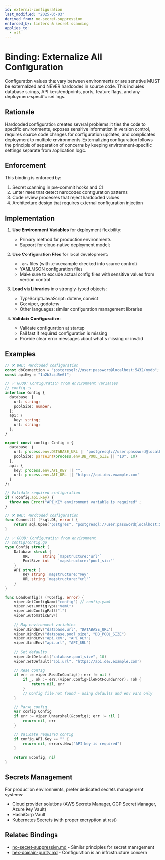 ```yaml
---
id: external-configuration
last_modified: "2025-05-03"
derived_from: no-secret-suppression
enforced_by: linters & secret scanning
applies_to:
  - all
---
```


# Binding: Externalize All Configuration

Configuration values that vary between environments or are sensitive MUST be externalized and NEVER hardcoded in source code. This includes database strings, API keys/endpoints, ports, feature flags, and any deployment-specific settings.

## Rationale

Hardcoded configuration creates several problems: it ties the code to specific environments, exposes sensitive information in version control, requires source code changes for configuration updates, and complicates deployment to multiple environments. Externalizing configuration follows the principle of separation of concerns by keeping environment-specific settings separate from application logic.

## Enforcement

This binding is enforced by:

1. Secret scanning in pre-commit hooks and CI
2. Linter rules that detect hardcoded configuration patterns
3. Code review processes that reject hardcoded values
4. Architecture design that requires external configuration injection

## Implementation

1. **Use Environment Variables** for deployment flexibility:
   - Primary method for production environments
   - Support for cloud-native deployment models

2. **Use Configuration Files** for local development:
   - `.env` files (with .env.example checked into source control)
   - YAML/JSON configuration files
   - Make sure to exclude actual config files with sensitive values from version control

3. **Load via Libraries** into strongly-typed objects:
   - TypeScript/JavaScript: dotenv, convict
   - Go: viper, godotenv
   - Other languages: similar configuration management libraries

4. **Validate Configuration**:
   - Validate configuration at startup
   - Fail fast if required configuration is missing
   - Provide clear error messages about what's missing or invalid

## Examples

```typescript
// ❌ BAD: Hardcoded configuration
const dbConnection = "postgresql://user:password@localhost:5432/mydb";
const apiKey = "1a2b3c4d5e6f";

// ✅ GOOD: Configuration from environment variables
// config.ts
interface Config {
  database: {
    url: string;
    poolSize: number;
  };
  api: {
    key: string;
    url: string;
  };
}

export const config: Config = {
  database: {
    url: process.env.DATABASE_URL || "postgresql://user:password@localhost:5432/mydb_dev",
    poolSize: parseInt(process.env.DB_POOL_SIZE || "10", 10)
  },
  api: {
    key: process.env.API_KEY || "",
    url: process.env.API_URL || "https://api.dev.example.com"
  }
};

// Validate required configuration
if (!config.api.key) {
  throw new Error("API_KEY environment variable is required");
}
```

```go
// ❌ BAD: Hardcoded configuration
func Connect() (*sql.DB, error) {
    return sql.Open("postgres", "postgresql://user:password@localhost:5432/mydb")
}

// ✅ GOOD: Configuration from environment
// config/config.go
type Config struct {
    Database struct {
        URL      string `mapstructure:"url"`
        PoolSize int    `mapstructure:"pool_size"`
    }
    API struct {
        Key string `mapstructure:"key"`
        URL string `mapstructure:"url"`
    }
}

func LoadConfig() (*Config, error) {
    viper.SetConfigName("config") // config.yaml
    viper.SetConfigType("yaml")
    viper.AddConfigPath(".")
    viper.AutomaticEnv()
    
    // Map environment variables
    viper.BindEnv("database.url", "DATABASE_URL")
    viper.BindEnv("database.pool_size", "DB_POOL_SIZE")
    viper.BindEnv("api.key", "API_KEY")
    viper.BindEnv("api.url", "API_URL")
    
    // Set defaults
    viper.SetDefault("database.pool_size", 10)
    viper.SetDefault("api.url", "https://api.dev.example.com")
    
    // Read config
    if err := viper.ReadInConfig(); err != nil {
        if _, ok := err.(viper.ConfigFileNotFoundError); !ok {
            return nil, err
        }
        // Config file not found - using defaults and env vars only
    }
    
    // Parse config
    var config Config
    if err := viper.Unmarshal(&config); err != nil {
        return nil, err
    }
    
    // Validate required config
    if config.API.Key == "" {
        return nil, errors.New("API key is required")
    }
    
    return &config, nil
}
```

## Secrets Management

For production environments, prefer dedicated secrets management systems:

- Cloud provider solutions (AWS Secrets Manager, GCP Secret Manager, Azure Key Vault)
- HashiCorp Vault
- Kubernetes Secrets (with proper encryption at rest)

## Related Bindings

- [no-secret-suppression.md](./no-secret-suppression.md) - Similar principles for secret management
- [hex-domain-purity.md](./hex-domain-purity.md) - Configuration is an infrastructure concern